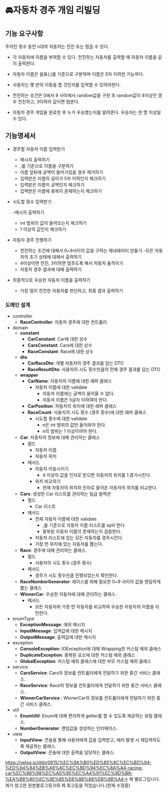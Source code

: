 # 🚘자동차 경주 개임 리빌딩

## 기능 요구사항
주어진 횟수 동안 n대의 자동차는 전진 또는 멈출 수 있다.

* 각 자동차에 이름을 부여할 수 있다. 전진하는 자동차를 출력할 때 자동차 이름을 같이 출력한다.

* 자동차 이름은 쉼표(,)를 기준으로 구분하며 이름은 5자 이하만 가능하다.

* 사용자는 몇 번의 이동을 할 것인지를 입력할 수 있어야한다.

* 전진하는 조건은 0에서 9 사이에서 random값을 구한 후 random값이 4이상인 경우 전진하고, 3이하의 값이면 멈춘다.

* 자동차 경주 게임을 완료한 후 누가 우승했는지를 알려준다. 우승자는 한 명 이상일 수 있다.

## 기능명세서

* 경주할 자동차 이름 입력받기

    - 메시지 출력하기
    - ,를 기준으로 이름을 구분하기
    - 이름 앞뒤에 공백이 들어가있을 경우 제거하기
    - 입력받은 이름의 길이가 5자 이하인지 체크히기
    - 입력받은 이름이 공백인지 체크하기
    - 입력받은 이름에 중복이 존재하는지 체크하기
    
* 시도할 횟수 입력받기

    -메시지 출력하기
    - int 범위의 값이 들어오는지 체크하기
    - 1 이상의 값인지 체크하기
    
* 자동차 경주 진행하기

    - 전진하는 조건에 대해서 0~9사이의 값을 구하는 제네레이터 만들기
    -모든 자동차의 초기 상태에 대해서 출력하기
    - 4이상이면 전진, 3이하면 멈추도록 해서 자동차 움직이기
    - 자동차 경주 결과에 대해 출력하기
    
* 최종적으로 우승한 자동차 이름을 출력하기

    - 가장 많이 전진한 자동차를 판단하고, 최종 결과 출력하기

### 도메인 설계 
- controller
    - **RaceController**: 자동차 경주에 대한 컨트롤러
- domain
    - **constant**
        - **CarConstant**: Car에 대한 상수
        - **CarsConstant**: Cars에 대한 상수
        - **RaceConstant**: Race에 대한 상수
    - **dto**
        - **CarRaceDto**: 개별 자동차의 경주 결과를 담는 DTO
        - **RaceResultDto**: 사용자의 시도 횟수만큼의 전체 경주 결과를 담는 DTO
    - **wrapper**
        - **CarName**: 자동차의 이름에 대한 래퍼 클래스
            - 자동차 이름에 대한 validate
                - 자동차 이름에는 공백이 들어올 수 없다.
                - 자동차 이름은 5글자 이하여야 한다.
        - **CarPosition**: 자동차의 위치에 대한 래퍼 클래스
        - **RaceCount**: 사용자의 시도 횟수 (경주 횟수)에 대한 래퍼 클래스
            - 시도할 횟수에 대한 validate
                - n은 int 범위의 값만 들어와야 한다.
                - n의 범위는 1 이상이어야 한다.
    - **Car**: 자동차의 정보에 대해 관리하는 클래스
        - 필드
            - 자동차 이름
            - 자동차 위치
        - 메서드
            - 자동차 이동시키기
                - 4 이상의 값을 인자로 받으면 자동차의 위치를 1 증가시킨다.
            - 위치 비교하기
                - 현재 자동차의 위치와 인자로 들어온 자동차의 위치를 비교한다.
    - **Cars**: 생성한 Car 리스트를 관리하는 일급 컬렉션
        - 필드
            - Car 리스트
        - 메서드
            - 전체 자동차 이름에 대한 validate
                - ,를 기준으로 자동차 이름 리스트를 split 한다.
                - 중복된 자동차 이름이 존재하는지 검증한다.
            - 자동차 리스트에 있는 모든 자동차를 경주시킨다.
            - 가장 먼 위치에 있는 자동차를 뽑는다.
    - **Race**: 경주에 대해 관리하는 클래스.
        - 필드
            - 사용자의 시도 횟수 (경주 횟수)
        - 메서드
            - 경주가 시도 횟수만큼 진행되었는지 확인한다.
    - **RaceNumberGenerator**: 레이스를 위해 필요한 0~9 사이의 값을 랜덤하게 뽑는 클래스
    - **WinnerCar**: 우승한 자동차에 대해 관리하는 클래스.
        - 메서드
            - 모든 자동차와 가장 먼 자동차를 비교하여 우승한 자동차의 이름을 리턴한다.
- enumType
    - **ExceptionMessage**: 예외 메시지
    - **InputMessage**: 입력값에 대한 메시지
    - **OutputMessage**: 출력값에 대한 메시지
- exception
    - **ConsoleException**: IOException에 대해 Wrapping한 커스텀 예외 클래스
    - **DuplicateException**: 중복된 요소에 대한 커스텀 예외 클래스
    - **GlobalException**: 커스텀 예외 클래스에 대한 부모 커스텀 예외 클래스
- service
    - **CarsService**: Cars의 정보를 컨트롤러에게 전달하기 위한 중간 서비스 클래스.
    - **RaceService**: Race의 정보를 컨트롤러에게 전달하기 위한 중간 서비스 클래스.
    - **WinnerCarService** : WinnerCar의 정보를 컨트롤러에게 전달하기 위한 중간 서비스 클래스.
- util
    - **EnumUtil**: Enum에 대해 편리하게 getter를 할 수 있도록 제공하는 유틸 클래스.
    - **NumberGenerator**: 랜덤값을 생성하는 인터페이스.
- view
    - **InputView**: 콘솔을 통해 사용자에게 값을 입력받고, 에러 발생 시 재입력하도록 제공하는 클래스.
    - **OutputView**: 콘솔에 대한 출력을 담당하는 클래스.



https://velog.io/@bir0615/%EC%9A%B0%ED%85%8C%EC%BD%94-%ED%94%84%EB%A6%AC%EC%BD%94%EC%8A%A4-racing-car%EC%88%98%EC%A0%95%EC%A4%91%EC%9D%B8-%EA%B8%80%EC%9E%85%EB%8B%88%EB%8B%A4-> 제 벨로그입니다. 
제가 참고한 원본블로그링크와 제 회고등을 적었습니다.(현재 수정중)
